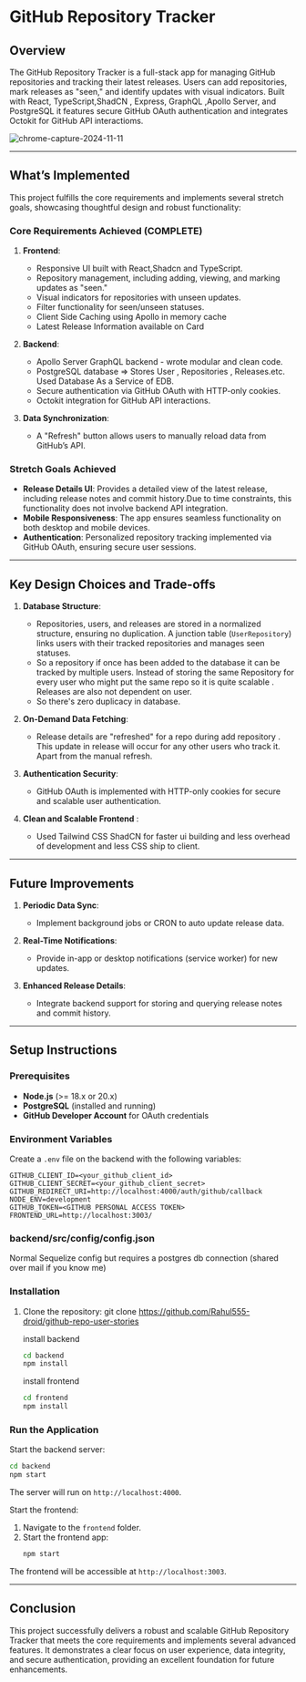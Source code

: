 # GitHub Repository Tracker

## **Overview**
The GitHub Repository Tracker is a full-stack app for managing GitHub repositories and tracking their latest releases. 
Users can add repositories, mark releases as "seen," and identify updates with visual indicators. Built with React, TypeScript,ShadCN , Express, GraphQL ,Apollo Server, and PostgreSQL it features secure GitHub OAuth authentication and integrates Octokit for GitHub API interactioms.

![chrome-capture-2024-11-11](https://github.com/user-attachments/assets/37356f8a-9555-47d6-b7ad-7f38c393ad97)

---

## **What’s Implemented**

This project fulfills the core requirements and implements several stretch goals, showcasing thoughtful design and robust functionality:

### **Core Requirements Achieved** (COMPLETE)
1. **Frontend**:
   - Responsive UI built with React,Shadcn and TypeScript.
   - Repository management, including adding, viewing, and marking updates as "seen."
   - Visual indicators for repositories with unseen updates.
   - Filter functionality for seen/unseen statuses.
   - Client Side Caching using Apollo in memory cache
   - Latest Release Information available on Card

2. **Backend**:
   - Apollo Server GraphQL backend - wrote modular and clean code.
   - PostgreSQL database => Stores User , Repositories , Releases.etc. Used Database As a Service of EDB.
   - Secure authentication via GitHub OAuth with HTTP-only cookies.
   - Octokit integration for GitHub API interactions.

3. **Data Synchronization**:
   - A "Refresh" button allows users to manually reload data from GitHub’s API.

### **Stretch Goals Achieved** 
- **Release Details UI**: Provides a detailed view of the latest release, including release notes and commit history.Due to time constraints, this functionality does not involve backend API integration.
- **Mobile Responsiveness**: The app ensures seamless functionality on both desktop and mobile devices.
- **Authentication**: Personalized repository tracking implemented via GitHub OAuth, ensuring secure user sessions.

---

## **Key Design Choices and Trade-offs**

1. **Database Structure**:
   - Repositories, users, and releases are stored in a normalized structure, ensuring no duplication. A junction table (`UserRepository`) links users with their tracked repositories and manages seen statuses.
   - So a repository if once has been added to the database it can be tracked by multiple users. Instead of storing the same Repository for every user who might put the same repo so it is quite scalable .       Releases are also not dependent on user.
   - So there's zero duplicacy in database.

   

2. **On-Demand Data Fetching**:
   - Release details are "refreshed" for a repo during add repository . This update in release will occur for any other users who track it. Apart from the manual refresh.

3. **Authentication Security**:
   - GitHub OAuth is implemented with HTTP-only cookies for secure and scalable user authentication.
     
4. **Clean and Scalable Frontend** :
   - Used  Tailwind CSS ShadCN for faster ui building and less overhead of development and less CSS ship to client.
     
---

## **Future Improvements**
     
1. **Periodic Data Sync**:
   - Implement background jobs or CRON to auto update release data.

2. **Real-Time Notifications**:
   - Provide in-app or desktop notifications (service worker) for new updates.

3. **Enhanced Release Details**:
   - Integrate backend support for storing and querying release notes and commit history.

---

## **Setup Instructions**

### **Prerequisites**
- **Node.js** (>= 18.x or 20.x)
- **PostgreSQL** (installed and running)
- **GitHub Developer Account** for OAuth credentials

### **Environment Variables**
Create a `.env` file on the backend with the following variables:
```env
GITHUB_CLIENT_ID=<your_github_client_id>
GITHUB_CLIENT_SECRET=<your_github_client_secret>
GITHUB_REDIRECT_URI=http://localhost:4000/auth/github/callback
NODE_ENV=development
GITHUB_TOKEN=<GITHUB PERSONAL ACCESS TOKEN>
FRONTEND_URL=http://localhost:3003/
```

### backend/src/config/config.json
Normal Sequelize config but requires a postgres db connection (shared over mail if you know me)

### **Installation**
1. Clone the repository:
   git clone https://github.com/Rahul555-droid/github-repo-user-stories

   install backend

   ```bash
   cd backend
   npm install
   ```
   install frontend

   ```bash
   cd frontend
   npm install
   ```


### **Run the Application**
Start the backend server:
```bash
cd backend
npm start
```
The server will run on `http://localhost:4000`.

Start the frontend:
1. Navigate to the `frontend` folder.
2. Start the frontend app:
   ```bash
   npm start
   ```
The frontend will be accessible at `http://localhost:3003`.

---


## **Conclusion**

This project successfully delivers a robust and scalable GitHub Repository Tracker that meets the core requirements and implements several advanced features. It demonstrates a clear focus on user experience, data integrity, and secure authentication, providing an excellent foundation for future enhancements.
